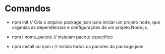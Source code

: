# Comandos

- npm init // Cria o arquivo package.json para iniciar um projeto node, que organiza as dependências e configurações de um projeto Node.js.

- npm i nome_pacote // instalam pacote especifico 
- npm install ou npm i // instala todos os pacotes do package.json